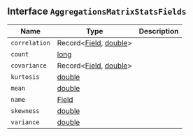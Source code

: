 ## Interface `AggregationsMatrixStatsFields`

| Name | Type | Description |
| - | - | - |
| `correlation` | Record<[Field](./Field.md), [double](./double.md)> | &nbsp; |
| `count` | [long](./long.md) | &nbsp; |
| `covariance` | Record<[Field](./Field.md), [double](./double.md)> | &nbsp; |
| `kurtosis` | [double](./double.md) | &nbsp; |
| `mean` | [double](./double.md) | &nbsp; |
| `name` | [Field](./Field.md) | &nbsp; |
| `skewness` | [double](./double.md) | &nbsp; |
| `variance` | [double](./double.md) | &nbsp; |
